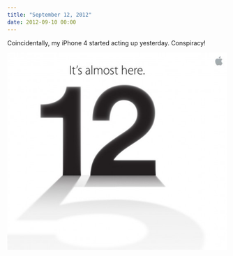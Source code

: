 ```yaml
---
title: "September 12, 2012"
date: 2012-09-10 00:00
---
```


Coincidentally, my iPhone 4 started acting up yesterday. Conspiracy!

 ![](/img/import/blog/september-12-2012/194FBD99A9544B3394FA269A05D68D57.jpg)<!-- more -->
